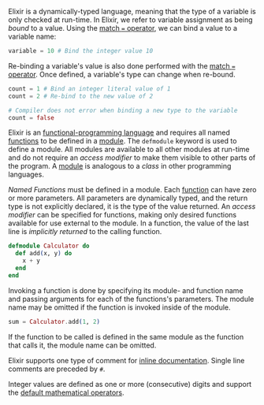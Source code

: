 Elixir is a dynamically-typed language, meaning that the type of a variable is only checked at run-time.  In Elixir, we refer to variable assignment as being _bound_ to a value.  Using the [match `=` operator][match], we can bind a value to a variable name:

```elixir
variable = 10 # Bind the integer value 10
```

Re-binding a variable's value is also done performed with the [match `=` operator][match]. Once defined, a variable's type can change when re-bound.

```elixir
count = 1 # Bind an integer literal value of 1
count = 2 # Re-bind to the new value of 2

# Compiler does not error when binding a new type to the variable
count = false
```

Elixir is an [functional-programming language][functional-programming] and requires all named [functions][functions] to be defined in a [module][modules]. The `defmodule` keyword is used to define a module. All modules are available to all other modules at run-time and do not require an _access modifier_ to make them visible to other parts of the program.  A [module][modules] is analogous to a _class_ in other programming languages.

_Named Functions_ must be defined in a module.  Each [function][functions] can have zero or more parameters. All parameters are dynamically typed, and the return type is not explicitly declared, it is the type of the value returned. An _access modifier_ can be specified for functions, making only desired functions available for use external to the module. In a function, the value of the last line is _implicitly returned_ to the calling function.

```elixir
defmodule Calculator do
  def add(x, y) do
    x + y
  end
end
```

Invoking a function is done by specifying its module- and function name and passing arguments for each of the functions's parameters. The module name may be omitted if the function is invoked inside of the module.

```elixir
sum = Calculator.add(1, 2)
```

If the function to be called is defined in the same module as the function that calls it, the module name can be omitted.

Elixir supports one type of comment for [inline documentation][inline-documentation]. Single line comments are preceded by `#`.

Integer values are defined as one or more (consecutive) digits and support the [default mathematical operators][operators].

[functional-programming]: https://en.wikipedia.org/wiki/Functional_programming
[match]: https://elixirschool.com/en/lessons/basics/pattern-matching/
[inline-documentation]: https://elixirschool.com/en/lessons/basics/documentation/#inline-documentation
[operators]: https://elixir-lang.org/getting-started/basic-types.html#basic-arithmetic
[modules]: https://elixirschool.com/en/lessons/basics/modules/#modules
[functions]: https://elixirschool.com/en/lessons/basics/functions/#named-functions
